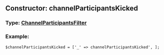 ## Constructor: channelParticipantsKicked  




### Type: [ChannelParticipantsFilter](../types/ChannelParticipantsFilter.md)


### Example:

```
$channelParticipantsKicked = ['_' => channelParticipantsKicked', ];
```